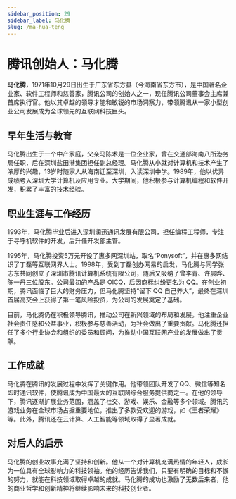 ```yaml
---
sidebar_position: 29
sidebar_label: 马化腾
slug: /ma-hua-teng
---
```


# 腾讯创始人：马化腾

**马化腾**，1971年10月29日出生于广东省东方县（今海南省东方市），是中国著名企业家、软件工程师和慈善家，腾讯公司的创始人之一，现任腾讯公司董事会主席兼首席执行官。他以其卓越的领导才能和敏锐的市场洞察力，带领腾讯从一家小型创业公司发展成为全球领先的互联网科技巨头。

## 早年生活与教育

马化腾出生于一个中产家庭，父亲马陈术是一位企业家，曾在交通部海南八所港务局任职，后在深圳盐田港集团担任副总经理。马化腾从小就对计算机和技术产生了浓厚的兴趣，13岁时随家人从海南迁至深圳，入读深圳中学。1989年，他以优异成绩考入深圳大学计算机及应用专业。大学期间，他积极参与计算机编程和软件开发，积累了丰富的技术经验。

## 职业生涯与工作经历

1993年，马化腾毕业后进入深圳润迅通讯发展有限公司，担任编程工程师，专注于寻呼机软件的开发，后升任开发部主管。

1995年，马化腾投资5万元开设了惠多网深圳站，取名“Ponysoft”，并在惠多网结识了丁磊等互联网界人士。1998年，受到丁磊创办网易的启发，马化腾与同学张志东共同创立了深圳市腾讯计算机系统有限公司，随后又吸纳了曾李青、许晨晔、陈一丹三位股东。公司最初的产品是 OICQ，后因商标纠纷更名为 QQ。在创业初期，腾讯面临了巨大的财务压力，但马化腾坚持“留下 QQ 自己养大”，最终在深圳首届高交会上获得了第一笔风险投资，为公司的发展奠定了基础。

目前，马化腾仍在积极领导腾讯，推动公司在新兴领域的布局和发展。他注重企业社会责任感和公益事业，积极参与慈善活动，为社会做出了重要贡献。马化腾还担任了多个行业协会和组织的委员和顾问，为推动中国互联网产业的发展做出了贡献。

## 工作成就

马化腾在腾讯的发展过程中发挥了关键作用。他带领团队开发了QQ、微信等知名即时通讯软件，使腾讯成为中国最大的互联网综合服务提供商之一。在他的领导下，腾讯逐渐扩展业务范围，涵盖了社交、游戏、娱乐、金融等多个领域。腾讯的游戏业务在全球市场占据重要地位，推出了多款受欢迎的游戏，如《王者荣耀》等。此外，腾讯还在云计算、人工智能等领域取得了显著成就。

## 对后人的启示

马化腾的创业故事充满了坚持和创新。他从一个对计算机充满热情的年轻人，成长为一位具有全球影响力的科技领袖。他的经历告诉我们，只要有明确的目标和不懈的努力，就能在科技领域取得卓越的成就。马化腾的成功也激励了无数后来者，他的商业哲学和创新精神将继续影响未来的科技创业者。
